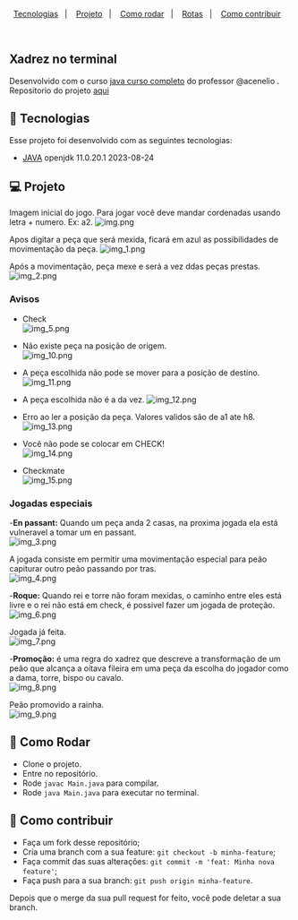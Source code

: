 <p align="center">
  <a href="#-tecnologias">Tecnologias</a>&nbsp;&nbsp;&nbsp;|&nbsp;&nbsp;&nbsp;
  <a href="#-projeto">Projeto</a>&nbsp;&nbsp;&nbsp;|&nbsp;&nbsp;&nbsp;
  <a href="#-como-rodar">Como rodar</a>&nbsp;&nbsp;&nbsp;|&nbsp;&nbsp;&nbsp;
  <a href="#-rotas">Rotas</a>&nbsp;&nbsp;&nbsp;|&nbsp;&nbsp;&nbsp;
  <a href="#-como-contribuir">Como contribuir</a>&nbsp;&nbsp;&nbsp;
</p>
<br>

## Xadrez no terminal

Desenvolvido com o curso [java curso completo](https://www.udemy.com/course/java-curso-completo/) do professor @acenelio .
Repositorio do projeto [aqui](https://github.com/acenelio/chess-system-java/tree/master)


## 🚀 Tecnologias

Esse projeto foi desenvolvido com as seguintes tecnologias:

  - [JAVA](https://www.java.com/pt-BR/) openjdk 11.0.20.1 2023-08-24

## 💻 Projeto

Imagem inicial do jogo. Para jogar você deve mandar cordenadas usando letra + numero.
Ex: a2.
![img.png](.github%2Fimg.png)

Apos digitar a peça que será mexida, ficará em azul as possibilidades de movimentação da peça.
![img_1.png](.github%2Fimg_1.png)

Após a movimentação, peça mexe e será a vez ddas peças prestas.
![img_2.png](.github%2Fimg_2.png)

### Avisos

- Check <br>
  ![img_5.png](.github%2Fimg_5.png)


- Não existe peça na posição de origem.<br>
  ![img_10.png](.github%2Fimg_10.png)


- A peça escolhida não pode se mover para a posição de destino.<br>
  ![img_11.png](.github%2Fimg_11.png)


- A peça escolhida não é a da vez.
  ![img_12.png](.github%2Fimg_12.png)


- Erro ao ler a posição da peça. Valores validos são de a1 ate h8.<br>
  ![img_13.png](.github%2Fimg_13.png)


- Você não pode se colocar em CHECK!<br>
  ![img_14.png](.github%2Fimg_14.png)


- Checkmate <br>
  ![img_15.png](.github%2Fimg_15.png)


### Jogadas especiais

-**En passant:** Quando um peça anda 2 casas, na proxima jogada ela está vulneravel a tomar um en passant.<br>
![img_3.png](.github%2Fimg_3.png)


A jogada consiste em permitir uma movimentação especial para peão capiturar outro peão passando por tras.<br>
![img_4.png](.github%2Fimg_4.png)

-**Roque:** Quando rei e torre não foram mexidas, o caminho entre eles está livre e o rei não está em check, é possivel fazer um jogada de proteção.<br>
![img_6.png](.github%2Fimg_6.png)


Jogada já feita.<br>
![img_7.png](.github%2Fimg_7.png)

-**Promoção:** é uma regra do xadrez que descreve a transformação de um peão que alcança a oitava fileira em uma peça da escolha do jogador como a dama, torre, bispo ou cavalo.<br>
![img_8.png](.github%2Fimg_8.png)


Peão promovido a rainha.<br>
![img_9.png](.github%2Fimg_9.png)

## 🚀 Como Rodar

  - Clone o projeto.
  - Entre no repositório.
  - Rode `javac Main.java` para compilar.
  - Rode `java Main.java` para executar no terminal.

## 🤔 Como contribuir

  - Faça um fork desse repositório;
  - Cria uma branch com a sua feature: `git checkout -b minha-feature`;
  - Faça commit das suas alterações: `git commit -m 'feat: Minha nova feature'`;
  - Faça push para a sua branch: `git push origin minha-feature`.

Depois que o merge da sua pull request for feito, você pode deletar a sua branch.
